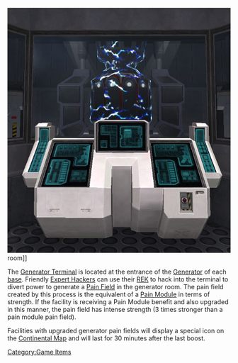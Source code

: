 ![](images/GenTerm.jpg "fig:GenTerm.jpg") room\]\]

The [Generator Terminal](Generator_Terminal.md) is located at
the entrance of the [Generator](Generator.md) of each
[base](Facilities.md). Friendly [Expert
Hackers](Expert_Hacking.md) can use their [REK](Remote_Electronics_Kit.md)
to hack into the terminal to divert power to generate a [Pain
Field](Pain_Field.md) in the generator room. The pain field
created by this process is the equivalent of a [Pain
Module](Pain_Module.md) in terms of strength. If the facility is
receiving a Pain Module benefit and also upgraded in this manner, the
pain field has intense strength (3 times stronger than a pain module
pain field).

Facilities with upgraded generator pain fields will display a special
icon on the [Continental Map](Continental_Map.md) and will last
for 30 minutes after the last boost.

[Category:Game Items](Category:Game_Items.md)
